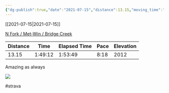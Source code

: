 ```yaml
---
{"dg-publish":true,"date":"2021-07-15","distance":13.15,"moving_time":"1:49:12","elapsed_time":"1:53:49","pace":"8:18","total_elevation_gain":2012,"url":"https://www.strava.com/activities/5633624814","permalink":"/01-personal/strava/2021-07-15-n-fork-met-win-bridge-creek/","dgPassFrontmatter":true}
---
```



[[2021-07-15\|2021-07-15]]

[N Fork / Met-Win / Bridge Creek](https://www.strava.com/activities/5633624814)

| Distance | Time    | Elapsed Time | Pace | Elevation |
| -------- | ------- | ------------ | ---- | --------- |
| 13.15    | 1:49:12 | 1:53:49      | 8:18 | 2012      |


Amazing as always
    
![](https://dgtzuqphqg23d.cloudfront.net/eBJPRkn30W_JY8gNOM6fIFdHCjGlqOxN8LwjCwVklH0-768x576.jpg)

    

#strava
